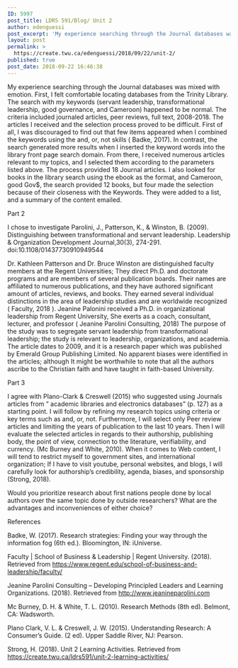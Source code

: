 ```yaml
---
ID: 5997
post_title: LDRS 591/Blog/ Unit 2
author: edenguessi
post_excerpt: 'My experience searching through the Journal databases was mixed with emotion. First, I felt comfortable locating databases from the Trinity Library. The search with my keywords (servant leadership, transformational leadership, good governance, and Cameroon) happened to be normal. The criteria included journaled articles, peer reviews, full text, 2008-2018. The articles I received and the selection&hellip;'
layout: post
permalink: >
  https://create.twu.ca/edenguessi/2018/09/22/unit-2/
published: true
post_date: 2018-09-22 16:46:38
---
```

My experience searching through the Journal databases was mixed with emotion. First, I felt comfortable locating databases from the Trinity Library. The search with my keywords (servant leadership, transformational leadership, good governance, and Cameroon) happened to be normal. The criteria included journaled articles, peer reviews, full text, 2008-2018.
The articles I received and the selection process proved to be difficult. First of all, I was discouraged to find out that few items appeared when I combined the keywords using the and, or, not skills ( Badke, 2017). In contrast, the search generated more results when I inserted the keyword words into the library front page search domain. From there, I received numerous articles relevant to my topics, and I selected them according to the parameters listed above. The process provided 18 Journal articles.
I also looked for books in the library search using the ebook as the format, and Cameroon, good Gov$, the search provided 12 books, but four made the selection because of their closeness with the Keywords. They were added to a list, and a summary of the content emailed.

Part 2

I chose to investigate
Parolini, J., Patterson, K., &amp; Winston, B. (2009). Distinguishing between transformational and servant leadership. Leadership &amp; Organization Development Journal,30(3), 274-291. doi:10.1108/01437730910949544

Dr. Kathleen Patterson and Dr. Bruce Winston are distinguished faculty members at the Regent Universities; They direct Ph.D. and doctorate programs and are members of several publication boards. Their names are affiliated to numerous publications, and they have authored significant amount of articles, reviews, and books. They earned several individual distinctions in the area of leadership studies and are worldwide recognized ( Faculty, 2018 ). Jeanine Palonini received a Ph.D. in organizational leadership from Regent University, She exerts as a coach, consultant, lecturer, and professor ( Jeanine Parolini Consulting, 2018) The purpose of the study was to segregate servant leadership from transformational leadership; the study is relevant to leadership, organizations, and academia. The article dates to 2009, and it is a research paper which was published by Emerald Group Publishing Limited. No apparent biases were identified in the articles; although It might be worthwhile to note that all the authors ascribe to the Christian faith and have taught in faith-based University.

Part 3

I agree with Plano-Clark &amp; Creswell (2015) who suggested using Journals articles from ” academic libraries and electronics databases” (p. 127) as a starting point. I will follow by refining my research topics using criteria or key terms such as and, or, not. Furthermore, I will select only Peer review articles and limiting the years of publication to the last 10 years. Then I will evaluate the selected articles in regards to their authorship, publishing body, the point of view, connection to the literature, verifiability, and currency. (Mc Burney and White, 2010).
When it comes to Web content, I will tend to restrict myself to government sites, and international organization; If I have to visit youtube, personal websites, and blogs, I will carefully look for authorship’s credibility, agenda, biases, and sponsorship (Strong, 2018).

Would you prioritize research about first nations people done by local authors over the same topic done by outside researchers? What are the advantages and inconveniences of either choice?

References

Badke, W. (2017). Research strategies: Finding your way through the information fog (6th ed.). Bloomington, IN: iUniverse.

Faculty | School of Business &amp; Leadership | Regent University. (2018). Retrieved from https://www.regent.edu/school-of-business-and-leadership/faculty/

Jeanine Parolini Consulting – Developing Principled Leaders and Learning Organizations. (2018). Retrieved from http://www.jeanineparolini.com

Mc Burney, D. H. &amp; White, T. L. (2010). Research Methods (8th ed). Belmont, CA: Wadsworth.

Plano Clark, V. L. &amp; Creswell, J. W. (2015). Understanding Research: A Consumer’s Guide. (2 ed). Upper Saddle River, NJ: Pearson.

Strong, H. (2018). Unit 2 Learning Activities. Retrieved from https://create.twu.ca/ldrs591/unit-2-learning-activities/